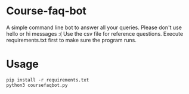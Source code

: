 # Course-faq-bot
A simple command line bot to answer all your queries. Please don't use hello or hi messages :(
Use the csv file for reference questions.
Execute requirements.txt first to make sure the program runs.

# Usage
```
pip install -r requirements.txt
python3 coursefaqbot.py
